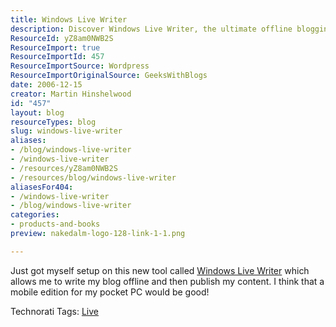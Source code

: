 ```yaml
---
title: Windows Live Writer
description: Discover Windows Live Writer, the ultimate offline blogging tool that simplifies content creation and publishing. Perfect for bloggers on the go!
ResourceId: yZ8am0NWB2S
ResourceImport: true
ResourceImportId: 457
ResourceImportSource: Wordpress
ResourceImportOriginalSource: GeeksWithBlogs
date: 2006-12-15
creator: Martin Hinshelwood
id: "457"
layout: blog
resourceTypes: blog
slug: windows-live-writer
aliases:
- /blog/windows-live-writer
- /windows-live-writer
- /resources/yZ8am0NWB2S
- /resources/blog/windows-live-writer
aliasesFor404:
- /windows-live-writer
- /blog/windows-live-writer
categories:
- products-and-books
preview: nakedalm-logo-128-link-1-1.png

---
```

Just got myself setup on this new tool called [Windows Live Writer](http://windowslivewriter.spaces.live.com/ "Windows Live Writer") which allows me to write my blog offline and then publish my content. I think that a mobile edition for my pocket PC would be good!

Technorati Tags: [Live](http://technorati.com/tags/Live)
